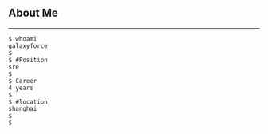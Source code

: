 ## About Me

---

```
$ whoami
galaxyforce
$
$ #Position
sre
$ 
$ Career
4 years
$
$ #location
shanghai
$
$

```
